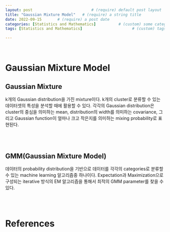 ```yaml
---
layout: post                          # (require) default post layout
title: "Gaussian Mixture Model"   # (require) a string title
date: 2022-09-15       # (require) a post date
categories: [Statistics and Mathematics]          # (custom) some categories, but make sure these categories already exists inside path of `category/`
tags: [Statistics and Mathematics]                      # (custom) tags only for meta `property="article:tag"`

---
```


<br>

# Gaussian Mixture Model

## Gaussian Mixture

k개의 Gaussian distribution을 가진 mixture이다. k개의 cluster로 분류할 수 있는 데이터셋의 특성을 분석할 때에 활용할 수 있다. 각각의 Gaussian distribution은 cluster의 중심을 의미하는 mean, distribution의 width를 의미하는 covariance, 그리고 Gaussian function이 얼마나 크고 작은지를 의미하는 mixing probability로 표현된다.

<br>

<br>

## GMM(Gaussian Mixture Model)

데이터의 probability distribution을 기반으로 데이터를 각각의 categories로 분류할 수 있는 machine learning 알고리즘중 하나이다. Expectation과 Maximization으로 구성되는 iterative 방식의 EM 알고리즘을 통해서 최적의 GMM parameter를 찾을 수 있다.

<br>

<br>

# References
